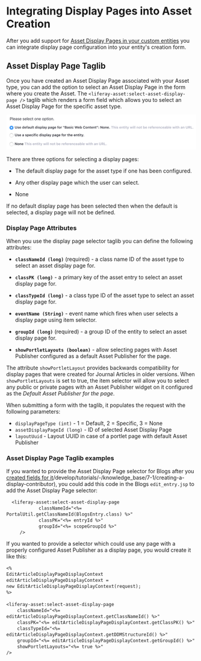 # Integrating Display Pages into Asset Creation

After you add support for [Asset Display Pages in your custom entities](/develop/tutorials/-/knowledge_base/7-1/creating-a-display-contributor) you can integrate display page configuration into your entity's creation form.

## Asset Display Page Taglib

Once you have created an Asset Display Page associated with your Asset type, 
you can add the option to select an Asset Display Page in the form where you
create the Asset. The `<liferay-asset:select-asset-display-page />` taglib which renders a form field which allows you to select an Asset Display Page for the specific asset type.

![Figure 1: You can now select the Blogs Asset Type.](../../../images/select-default-display-page.png)

There are three options for selecting a display pages:

* The default display page for the asset type if one has been configured.

* Any other display page which the user can select.

* None

If no default display page has been selected then when the default is selected,
a display page will not be defined. 

### Display Page Attributes

When you use the display page selector taglib you can define the following 
attributes:

* **`classNameId (long)`** (required) - a class name ID of the asset type to 
    select an asset display page for.

* **`classPK (long)`** - a primary key of the asset entry to select an asset 
    display page for.

* **`classTypeId (long)`** - a class type ID of the asset type to select an 
    asset display page for.

* **`eventName (String)`** - event name which fires when user selects a display 
    page using item selector.

* **`groupId (long)`** (required) - a group ID of the entity to select an asset 
    display page for.

* **`showPortletLayouts (boolean)`** - allow selecting pages with Asset 
    Publisher configured as a default Asset Publisher for the page.


The attribute `showPortletLayout` provides backwards compatibility for display 
pages that were created for Journal Articles in older versions. When 
`showPortletLayouts` is set to true, the item selector will allow you to select 
any public or private pages with an Asset Publisher widget on it configured as 
the *Default Asset Publisher for the page*.

When submitting a form with the taglib, it populates the request with the 
following parameters:

* `displayPageType (int)` - 1 = Default, 2 = Specific, 3 = None
* `assetDisplayPageId (long)` - ID of selected Asset Display Page
* `layoutUuid` - Layout UUID in case of a portlet page with default Asset 
    Publisher

### Asset Display Page Taglib examples

If you wanted to provide the Asset Display Page selector for Blogs after you 
[created fields for it]()/develop/tutorials/-/knowledge_base/7-1/creating-a-display-contributor),
you could add this code in the Blogs `edit_entry.jsp` to add the Asset Display
Page selector:

      <liferay-asset:select-asset-display-page
            	classNameId="<%= PortalUtil.getClassNameId(BlogsEntry.class) %>"
            	classPK="<%= entryId %>"
            	groupId="<%= scopeGroupId %>"
         />

If you wanted to provide a selector which could use any page with a properly 
configured Asset Publisher as a display page, you would create it like this:

    <%
    EditArticleDisplayPageDisplayContext editArticleDisplayPageDisplayContext = 
    new EditArticleDisplayPageDisplayContext(request);
    %>

    <liferay-asset:select-asset-display-page
      	classNameId="<%= editArticleDisplayPageDisplayContext.getClassNameId() %>"
      	classPK="<%= editArticleDisplayPageDisplayContext.getClassPK() %>"
      	classTypeId="<%= editArticleDisplayPageDisplayContext.getDDMStructureId() %>"
      	groupId="<%= editArticleDisplayPageDisplayContext.getGroupId() %>"
      	showPortletLayouts="<%= true %>"
    />
    